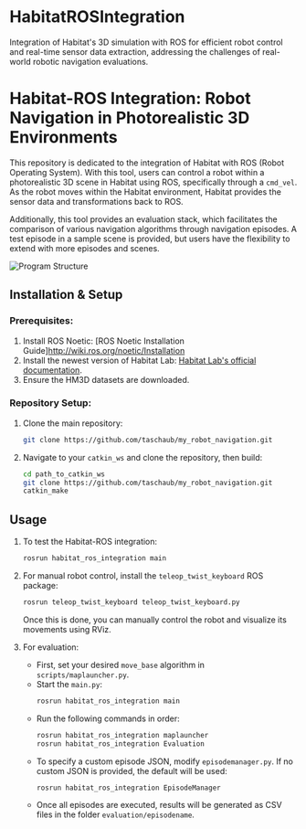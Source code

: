 # HabitatROSIntegration
Integration of Habitat's 3D simulation with ROS for efficient robot control and real-time sensor data extraction, addressing the challenges of real-world robotic navigation evaluations.
# Habitat-ROS Integration: Robot Navigation in Photorealistic 3D Environments

This repository is dedicated to the integration of Habitat with ROS (Robot Operating System). With this tool, users can control a robot within a photorealistic 3D scene in Habitat using ROS, specifically through a `cmd_vel`. As the robot moves within the Habitat environment, Habitat provides the sensor data and transformations back to ROS. 

Additionally, this tool provides an evaluation stack, which facilitates the comparison of various navigation algorithms through navigation episodes. A test episode in a sample scene is provided, but users have the flexibility to extend with more episodes and scenes.

![Program Structure](path_to_program_structure_image.png)

## Installation & Setup

### Prerequisites:
1. Install ROS Noetic: [ROS Noetic Installation Guide]http://wiki.ros.org/noetic/Installation
2. Install the newest version of Habitat Lab: [Habitat Lab's official documentation](https://github.com/facebookresearch/habitat-lab).
3. Ensure the HM3D datasets are downloaded.

### Repository Setup:
1. Clone the main repository:
    ```bash
    git clone https://github.com/taschaub/my_robot_navigation.git
    ```
2. Navigate to your `catkin_ws` and clone the repository, then build:
    ```bash
    cd path_to_catkin_ws
    git clone https://github.com/taschaub/my_robot_navigation.git
    catkin_make
    ```

## Usage

1. To test the Habitat-ROS integration:
    ```bash
    rosrun habitat_ros_integration main
    ```

2. For manual robot control, install the `teleop_twist_keyboard` ROS package:
    ```bash
    rosrun teleop_twist_keyboard teleop_twist_keyboard.py
    ```
   Once this is done, you can manually control the robot and visualize its movements using RViz.

3. For evaluation:
   - First, set your desired `move_base` algorithm in `scripts/maplauncher.py`.
   - Start the `main.py`:
     ```bash
     rosrun habitat_ros_integration main
     ```
   - Run the following commands in order:
     ```bash
     rosrun habitat_ros_integration maplauncher
     rosrun habitat_ros_integration Evaluation
     ```
   - To specify a custom episode JSON, modify `episodemanager.py`. If no custom JSON is provided, the default will be used:
     ```bash
     rosrun habitat_ros_integration EpisodeManager
     ```
   - Once all episodes are executed, results will be generated as CSV files in the folder `evaluation/episodename`.

